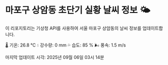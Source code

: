 
# 마포구 상암동 초단기 실황 날씨 정보 🌤️

이 리포지토리는 기상청 API를 사용하여 서울 마포구 상암동의 날씨 정보를 업데이트합니다. 

🌡️ 기온: 26.8 ℃
💧 강수량: 0 mm
💦 습도: 85 %
🌬️ 풍속: 1.5 m/s

마지막 업데이트 시각: 2025년 09월 06일 03시 14분    
